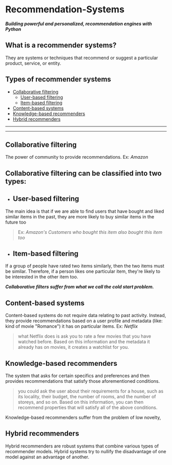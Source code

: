 # Recommendation-Systems
***Building powerful and personalized, recommendation engines with Python***

## What is a recommender systems?
They are systems or techniques that recommend or suggest a particular product, service, or entity.

## Types of recommender systems

 - [Collaborative filtering](https://github.com/Youssef0Eldeeb/Recommendation-Systems#collaborative-filtering)
	 - [User-based filtering](https://github.com/Youssef0Eldeeb/Recommendation-Systems#user-based-filtering)
	 - [Item-based filtering](https://github.com/Youssef0Eldeeb/Recommendation-Systems#item-based-filtering)
 - [Content-based systems](https://github.com/Youssef0Eldeeb/Recommendation-Systems#content-based-systems)
 - [Knowledge-based recommenders](https://github.com/Youssef0Eldeeb/Recommendation-Systems#knowledge-based-recommenders)
 - [Hybrid recommenders](https://github.com/Youssef0Eldeeb/Recommendation-Systems#hybrid-recommenders)

----
----

##  Collaborative filtering
The power of community to provide recommendations.
Ex: *Amazon*

## Collaborative filtering can be classified into two types:
 
 - ## User-based filtering
The main idea is that if we are able to find users that have bought and liked similar items in the past, they are more likely to buy similar items in the future too

> Ex: *Amazon's Customers who bought this item also bought this item too*

- ## Item-based filtering
If a group of people have rated two items similarly, then the two items must be similar. Therefore, if a person likes one particular item, they're likely to be interested in the other item too.

***Collaborative filters suffer from what we call the cold start problem.***

## Content-based systems
Content-based systems do not require data relating to past activity. Instead, they provide recommendations based on a user profile and metadata (like: kind of movie "Romance") it has on particular items.
Ex: *Netflix*
>what Netflix does  is ask you to rate a few movies that you have watched before. Based on this information and the metadata it already has on movies, it creates a watchlist for you.

## Knowledge-based recommenders
The system that asks for certain specifics and preferences and then provides recommendations that satisfy those aforementioned conditions.

> you could ask the user about their requirements for a house, such as its locality, their budget, the number of rooms, and the number of storeys, and so on. Based on this information, you can then recommend properties that will satisfy all of the above conditions.

Knowledge-based recommenders suffer from the problem of low novelty,

## Hybrid recommenders
Hybrid recommenders are robust systems that combine various types of recommender models.
Hybrid systems try to nullify the disadvantage of one model against an advantage of another.
